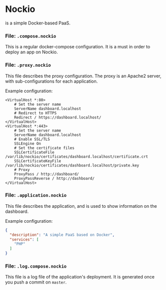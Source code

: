 # Nockio
is a simple Docker-based PaaS.

### File: `.compose.nockio`
This is a regular docker-compose configuration.
It is a must in order to deploy an app on Nockio.

### File: `.proxy.nockio`
This file describes the proxy configuration.
The proxy is an Apache2 server, with sub-configurations for each application.

Example configuration:
```apacheconfig
<VirtualHost *:80>
    # Set the server name
    ServerName dashboard.localhost
    # Redirect to HTTPS
    Redirect / https://dashboard.localhost/
</VirtualHost>
<VirtualHost *:443>
    # Set the server name
    ServerName dashboard.localhost
    # Enable SSL/TLS
    SSLEngine On
    # Set the certificate files
    SSLCertificateFile /var/lib/nockio/certificates/dashboard.localhost/certificate.crt
    SSLCertificateKeyFile /var/lib/nockio/certificates/dashboard.localhost/private.key
    # Proxy
    ProxyPass / http://dashboard/
    ProxyPassReverse / http://dashboard/
</VirtualHost>
```

### File: `.application.nockio`
This file describes the application, and is used to show information on the dashboard.

Example configuration:
```json
{
  "description": "A simple PaaS based on Docker",
  "services": [
    "PHP"
  ]
}
```

### File: `.log.compose.nockio`
This file is a log file of the application's deployment.
It is generated once you push a commit on `master`.